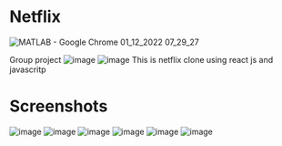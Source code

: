 # Netflix
![MATLAB - Google Chrome 01_12_2022 07_29_27](https://user-images.githubusercontent.com/89778962/209074564-bff51cdd-34e0-4715-9a09-9cfffdfa15f4.png)

Group project
![image](https://user-images.githubusercontent.com/96313339/208659074-3b5ba4dd-4183-4642-b34e-22770161db83.png)
![image](https://user-images.githubusercontent.com/96313339/208659409-d7b11789-6b6e-42c8-8eb5-427644692530.png)
This is netflix clone using react js and javascritp
# Screenshots
![image](https://user-images.githubusercontent.com/96313339/182102440-6f1253c1-56aa-4784-bb40-06eac213e391.png)
![image](https://user-images.githubusercontent.com/96313339/182102620-579f8d67-443f-424b-9137-43639c1fa4dd.png)
![image](https://user-images.githubusercontent.com/96313339/182102666-6b3d7696-6c5a-4b98-8ff3-d9097dc4595d.png)
![image](https://user-images.githubusercontent.com/96313339/182102847-28c68982-23e9-497a-8c85-189db9813b80.png)
![image](https://user-images.githubusercontent.com/96313339/182102916-a3715711-27df-4baa-8905-2ecc832881ba.png)
![image](https://user-images.githubusercontent.com/96313339/182102985-1100ece1-fdeb-46c8-bbe3-211516d952e0.png)
